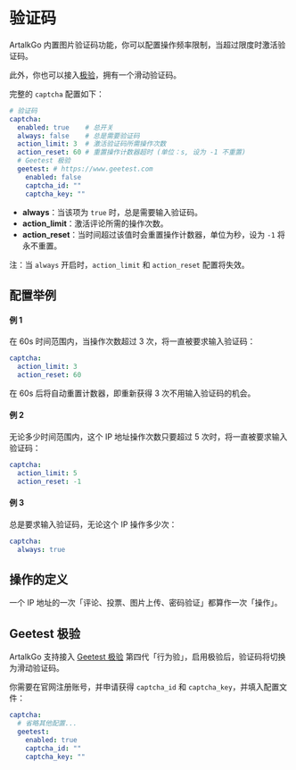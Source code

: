 # 验证码

ArtalkGo 内置图片验证码功能，你可以配置操作频率限制，当超过限度时激活验证码。

此外，你也可以接入[极验](https://www.geetest.com/)，拥有一个滑动验证码。

完整的 `captcha` 配置如下：

```yaml
# 验证码
captcha:
  enabled: true    # 总开关
  always: false    # 总是需要验证码
  action_limit: 3  # 激活验证码所需操作次数
  action_reset: 60 # 重置操作计数器超时 (单位：s, 设为 -1 不重置)
  # Geetest 极验
  geetest: # https://www.geetest.com
    enabled: false
    captcha_id: ""
    captcha_key: ""
```

- **always**：当该项为 `true` 时，总是需要输入验证码。
- **action_limit**：激活评论所需的操作次数。
- **action_reset**：当时间超过该值时会重置操作计数器，单位为秒，设为 `-1` 将永不重置。

注：当 `always` 开启时，`action_limit` 和 `action_reset` 配置将失效。

## 配置举例

#### 例 1

在 60s 时间范围内，当操作次数超过 3 次，将一直被要求输入验证码：

```yaml
captcha:
  action_limit: 3
  action_reset: 60
```

在 60s 后将自动重置计数器，即重新获得 3 次不用输入验证码的机会。

#### 例 2

无论多少时间范围内，这个 IP 地址操作次数只要超过 5 次时，将一直被要求输入验证码：

```yaml
captcha:
  action_limit: 5
  action_reset: -1
```

#### 例 3

总是要求输入验证码，无论这个 IP 操作多少次：

```yaml
captcha:
  always: true
```

## 操作的定义

一个 IP 地址的一次「评论、投票、图片上传、密码验证」都算作一次「操作」。

## Geetest 极验

ArtalkGo 支持接入 [Geetest 极验](https://www.geetest.com/adaptive-captcha) 第四代「行为验」，启用极验后，验证码将切换为滑动验证码。

你需要在官网注册账号，并申请获得 `captcha_id` 和 `captcha_key`，并填入配置文件：

```yaml
captcha:
  # 省略其他配置...
  geetest:
    enabled: true
    captcha_id: ""
    captcha_key: ""
```

